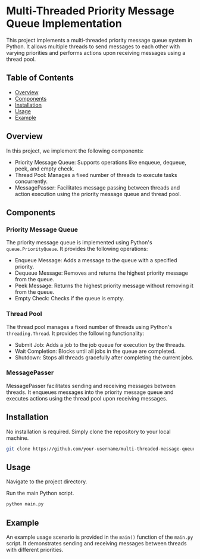 # Multi-Threaded Priority Message Queue Implementation

This project implements a multi-threaded priority message queue system in Python. It allows multiple threads to send messages to each other with varying priorities and performs actions upon receiving messages using a thread pool.

## Table of Contents

- [Overview](#overview)
- [Components](#components)
- [Installation](#installation)
- [Usage](#usage)
- [Example](#example)
  

## Overview

In this project, we implement the following components:

- Priority Message Queue: Supports operations like enqueue, dequeue, peek, and empty check.
- Thread Pool: Manages a fixed number of threads to execute tasks concurrently.
- MessagePasser: Facilitates message passing between threads and action execution using the priority message queue and thread pool.

## Components

### Priority Message Queue

The priority message queue is implemented using Python's `queue.PriorityQueue`. It provides the following operations:

- Enqueue Message: Adds a message to the queue with a specified priority.
- Dequeue Message: Removes and returns the highest priority message from the queue.
- Peek Message: Returns the highest priority message without removing it from the queue.
- Empty Check: Checks if the queue is empty.

### Thread Pool

The thread pool manages a fixed number of threads using Python's `threading.Thread`. It provides the following functionality:

- Submit Job: Adds a job to the job queue for execution by the threads.
- Wait Completion: Blocks until all jobs in the queue are completed.
- Shutdown: Stops all threads gracefully after completing the current jobs.

### MessagePasser

MessagePasser facilitates sending and receiving messages between threads. It enqueues messages into the priority message queue and executes actions using the thread pool upon receiving messages.

## Installation

No installation is required. Simply clone the repository to your local machine.

```bash
git clone https://github.com/your-username/multi-threaded-message-queue.git
```

## Usage

Navigate to the project directory.

Run the main Python script.

```bash
python main.py
```

## Example

An example usage scenario is provided in the `main()` function of the `main.py` script. It demonstrates sending and receiving messages between threads with different priorities.

